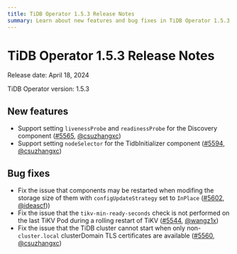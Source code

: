 ```yaml
---
title: TiDB Operator 1.5.3 Release Notes
summary: Learn about new features and bug fixes in TiDB Operator 1.5.3.
---
```


# TiDB Operator 1.5.3 Release Notes

Release date: April 18, 2024

TiDB Operator version: 1.5.3

## New features

- Support setting `livenessProbe` and `readinessProbe` for the Discovery component ([#5565](https://github.com/pingcap/tidb-operator/pull/5565), [@csuzhangxc](https://github.com/csuzhangxc))
- Support setting `nodeSelector` for the TidbInitializer component ([#5594](https://github.com/pingcap/tidb-operator/pull/5594), [@csuzhangxc](https://github.com/csuzhangxc))

## Bug fixes

- Fix the issue that components may be restarted when modifing the storage size of them with `configUpdateStrategy` set to `InPlace` ([#5602](https://github.com/pingcap/tidb-operator/pull/5602), [@ideascf](https://github.com/ideascf)))
- Fix the issue that the `tikv-min-ready-seconds` check is not performed on the last TiKV Pod during a rolling restart of TiKV ([#5544](https://github.com/pingcap/tidb-operator/pull/5544), [@wangz1x](https://github.com/wangz1x))
- Fix the issue that the TiDB cluster cannot start when only non-`cluster.local` clusterDomain TLS certificates are available ([#5560](https://github.com/pingcap/tidb-operator/pull/5560), [@csuzhangxc](https://github.com/csuzhangxc))
